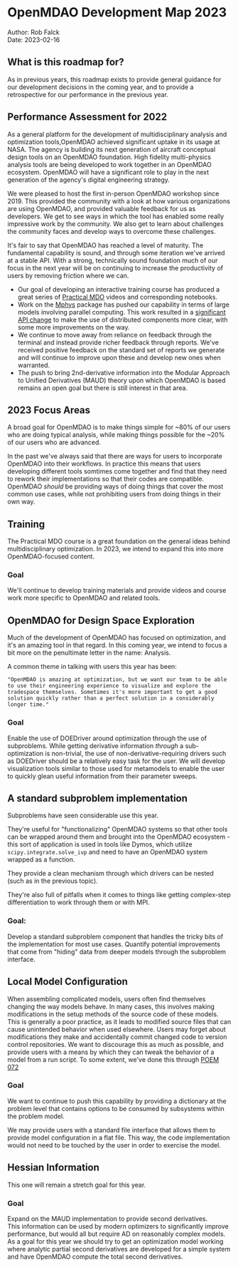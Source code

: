 # OpenMDAO Development Map 2023
  
Author: Rob Falck  
Date: 2023-02-16 
  
## What is this roadmap for?  
As in previous years, this roadmap exists to provide general guidance for our development decisions in the coming year, and to provide a retrospective for our performance in the previous year.
  
## Performance Assessment for 2022 

As a general platform for the development of multidisciplinary analysis and optimization tools,OpenMDAO achieved significant uptake in its usage at NASA.
The agency is building its next generation of aircraft conceptual design tools on an OpenMDAO foundation.
High fidelity multi-physics analysis tools are being developed to work together in an OpenMDAO ecosystem.
OpenMDAO will have a significant role to play in the next generation of the agency's digital engineering strategy.

We were pleased to host the first in-person OpenMDAO workshop since 2019.
This provided the community with a look at how various organizations are using OpenMDAO, and provided valuable feedback for us as developers.
We get to see ways in which the tool has enabled some really impressive work by the community.
We also get to learn about challenges the community faces and develop ways to overcome these challenges.

It's fair to say that OpenMDAO has reached a level of maturity.
The fundamental capability is sound, and through some iteration we've arrived at a stable API.
With a strong, technically sound foundation much of our focus in the next year will be on continuing to increase the productivity of users by removing friction where we can.

- Our goal of developing an interactive training course has produced a great series of [Practical MDO](https://www.youtube.com/@OpenMDAO/featured) videos and corresponding notebooks.
- Work on the [Mphys](https://github.com/OpenMDAO/mphys) package has pushed our capability in terms of large models involving parallel computing. This work resulted in a [significant API change](https://github.com/OpenMDAO/POEMs/blob/master/POEM_075.md) to make the use of distributed components more clear, with some more improvements on the way.
- We continue to move away from reliance on feedback through the terminal and instead provide richer feedback through reports. We've received positive feedback on the standard set of reports we generate and will continue to improve upon these and develop new ones when warranted.
- The push to bring 2nd-derivative information into the Modular Approach to Unified Derivatives (MAUD) theory upon which OpenMDAO is based remains an open goal but there is still interest in that area.
 
## 2023 Focus Areas 

A broad goal for OpenMDAO is to make things simple for ~80% of our users who are doing typical analysis, while making things possible for the ~20% of our users who are advanced.

In the past we've always said that there are ways for users to incorporate OpenMDAO into their workflows.
In practice this means that users developing different tools somtimes come together and find that they need to rework their implementations so that their codes are compatible.
OpenMDAO _should_ be providing ways of doing things that cover the most common use cases, while not prohibiting users from doing things in their own way.
  
## Training  
  
The Practical MDO course is a great foundation on the general ideas behind multidisciplinary optimization.
In 2023, we intend to expand this into more OpenMDAO-focused content.

### Goal  
  
We'll continue to develop training materials and provide videos and course work more specific to OpenMDAO and related tools.
  
## OpenMDAO for Design Space Exploration

Much of the development of OpenMDAO has focused on optimization, and it's an amazing tool in that regard.
In this coming year, we intend to focus a bit more on the penultimate letter in the name: Analysis.

A common theme in talking with users this year has been:

	"OpenMDAO is amazing at optimization, but we want our team to be able to use their engineering experience to visualize and explore the tradespace themselves. Sometimes it's more important to get a good solution quickly rather than a perfect solution in a considerably longer time."

### Goal  

Enable the use of DOEDriver around optimization through the use of subproblems.
While getting derivative information _through_ a sub-optimization is non-trivial, the use of non-derivative-requiring drivers such as DOEDriver should be a relatively easy task for the user.
We will develop visualization tools similar to those used for metamodels to enable the user to quickly glean useful information from their parameter sweeps.


## A standard subproblem implementation 
  
Subproblems have seen considerable use this year.

They're useful for "functionalizing" OpenMDAO systems so that other tools can be wrapped around them and brought into the OpenMDAO ecosystem - this sort of application is used in tools like Dymos, which utilize `scipy.integrate.solve_ivp` and need to have an OpenMDAO system wrapped as a function.

They provide a clean mechanism through which drivers can be nested (such as in the previous topic).

They're also full of pitfalls when it comes to things like getting complex-step differentiation to work through them or with MPI.
  
### Goal:  

Develop a standard subproblem component that handles the tricky bits of the implementation for most use cases.
Quantify potential improvements that come from "hiding" data from deeper models through the subproblem interface.

## Local Model Configuration

When assembling complicated models, users often find themselves changing the way models behave.
In many cases, this involves making modifications in the setup methods of the source code of these models.
This is generally a poor practice, as it leads to modified source files that can cause unintended behavior when used elsewhere.
Users may forget about modifications they make and accidentally commit changed code to version control repositories.
We want to discourage this as much as possible, and provide users with a means by which they can tweak the behavior of a model from a run script.
To some extent, we've done this through [POEM 072](https://github.com/OpenMDAO/POEMs/blob/master/POEM_072.md)

### Goal

We want to continue to push this capability by providing a dictionary at the problem level that contains options to be consumed by subsystems within the problem model.

We may provide users with a standard file interface that allows them to provide model configuration in a flat file. This way, the code implementation would not need to be touched by the user in order to exercise the model.

## Hessian Information 

This one will remain a stretch goal for this year.
  
### Goal  
  
Expand on the MAUD implementation to provide second derivatives.  
This information can be used by modern optimizers to significantly improve performance, but would all but require AD on reasonably complex models.  
As a goal for this year we should try to get an optimization model working where analytic partial second derivatives are developed for a simple system and have OpenMDAO compute the total second derivatives.

